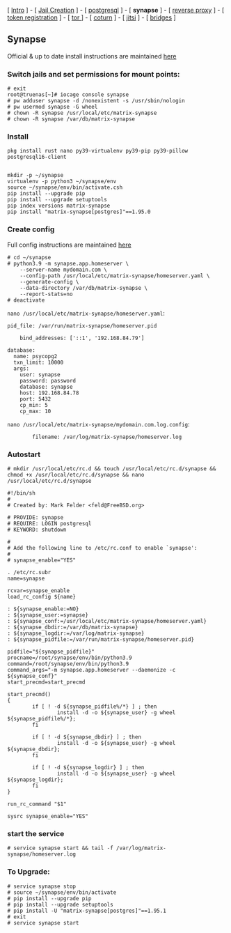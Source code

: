 
[ [Intro](README.md) ] - [ [Jail Creation](1_jail.md) ] - [ [postgresql](2_postgresql.md) ] - [ **synapse** ] - [ [reverse proxy](4_nginx.md) ] - [ [token registration](5_registration.md) ] - [ [tor ](6_tor.md)] - [ [coturn](7_coturn.md) ] - [ [jitsi](8_jitsi.md) ] - [ [bridges](9_bridges.md) ]

## Synapse

Official & up to date install instructions are maintained [here](https://matrix-org.github.io/synapse/latest/setup/installation.html)

### Switch jails and set permissions for mount points:
```
# exit
root@truenas[~]# iocage console synapse
# pw adduser synapse -d /nonexistent -s /usr/sbin/nologin
# pw usermod synapse -G wheel
# chown -R synapse /usr/local/etc/matrix-synapse
# chown -R synapse /var/db/matrix-synapse
```

### Install
```
pkg install rust nano py39-virtualenv py39-pip py39-pillow postgresql16-client


mkdir -p ~/synapse
virtualenv -p python3 ~/synapse/env
source ~/synapse/env/bin/activate.csh
pip install --upgrade pip
pip install --upgrade setuptools
pip index versions matrix-synapse
pip install "matrix-synapse[postgres]"==1.95.0
```
### Create config
Full config instructions are maintained [here](https://matrix-org.github.io/synapse/latest/usage/configuration/config_documentation.html)
```
# cd ~/synapse
# python3.9 -m synapse.app.homeserver \
    --server-name mydomain.com \
    --config-path /usr/local/etc/matrix-synapse/homeserver.yaml \
    --generate-config \
    --data-directory /var/db/matrix-synapse \
    --report-stats=no
# deactivate
```
`nano /usr/local/etc/matrix-synapse/homeserver.yaml`:
```
pid_file: /var/run/matrix-synapse/homeserver.pid

    bind_addresses: ['::1', '192.168.84.79']

database:
  name: psycopg2
  txn_limit: 10000
  args:
    user: synapse
    password: password
    database: synapse
    host: 192.168.84.78
    port: 5432
    cp_min: 5
    cp_max: 10
```


`nano /usr/local/etc/matrix-synapse/mydomain.com.log.config`:
```
        filename: /var/log/matrix-synapse/homeserver.log
```


### Autostart
```
# mkdir /usr/local/etc/rc.d && touch /usr/local/etc/rc.d/synapse && chmod +x /usr/local/etc/rc.d/synapse && nano /usr/local/etc/rc.d/synapse
```

```
#!/bin/sh
#
# Created by: Mark Felder <feld@FreeBSD.org>

# PROVIDE: synapse
# REQUIRE: LOGIN postgresql
# KEYWORD: shutdown

#
# Add the following line to /etc/rc.conf to enable `synapse':
#
# synapse_enable="YES"

. /etc/rc.subr
name=synapse

rcvar=synapse_enable
load_rc_config ${name}

: ${synapse_enable:=NO}
: ${synapse_user:=synapse}
: ${synapse_conf:=/usr/local/etc/matrix-synapse/homeserver.yaml}
: ${synapse_dbdir:=/var/db/matrix-synapse}
: ${synapse_logdir:=/var/log/matrix-synapse}
: ${synapse_pidfile:=/var/run/matrix-synapse/homeserver.pid}

pidfile="${synapse_pidfile}"
procname=/root/synapse/env/bin/python3.9
command=/root/synapse/env/bin/python3.9
command_args="-m synapse.app.homeserver --daemonize -c ${synapse_conf}"
start_precmd=start_precmd

start_precmd()
{
        if [ ! -d ${synapse_pidfile%/*} ] ; then
                install -d -o ${synapse_user} -g wheel ${synapse_pidfile%/*};
        fi

        if [ ! -d ${synapse_dbdir} ] ; then
                install -d -o ${synapse_user} -g wheel ${synapse_dbdir};
        fi

        if [ ! -d ${synapse_logdir} ] ; then
                install -d -o ${synapse_user} -g wheel ${synapse_logdir};
        fi
}

run_rc_command "$1"
```
```
sysrc synapse_enable="YES"
```




### start the service 
```
# service synapse start && tail -f /var/log/matrix-synapse/homeserver.log
```
### To Upgrade:
```
# service synapse stop
# source ~/synapse/env/bin/activate
# pip install --upgrade pip
# pip install --upgrade setuptools 
# pip install -U "matrix-synapse[postgres]"==1.95.1
# exit
# service synapse start
```    

